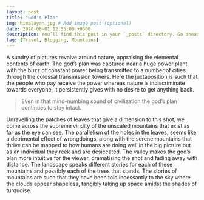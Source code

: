 ```yaml
---
layout: post
title: "God's Plan"
img: himalayan.jpg # Add image post (optional)
date: 2020-08-01 12:55:00 +0300
description: You’ll find this post in your `_posts` directory. Go ahead and edit it and re-build the site to see your changes. # Add post description (optional)
tag: [Travel, Blogging, Mountains]
---
```

A sundry of pictures revolve around nature, appraising the elemental contents of earth. The god’s plan was captured near a huge power plant with the buzz of constant power being transmitted to a number of cities through the colossal transmission towers. Here the juxtaposition is such that the people who pay receive the power whereas nature is indiscriminate towards everyone, it persistently gives with no desire to get anything back.

> Even in that mind-numbing sound of civilization the god’s plan continues to stay intact. 

Unravelling the patches of leaves that give a dimension to this shot, we come across the supreme viridity of the unscaled mountains that exist as far as the eye can see. The parallelism of the holes in the leaves, seems like a detrimental effect of wrongdoings, along with the serene mountains that thrive can be mapped to how humans are doing well in the big picture but as an individual they reek and are desiccated. The valley makes the god’s plan more intuitive for the viewer, dramatising the shot and fading away with distance. The landscape speaks different stories for each of these mountains and possibly each of the trees that stands. The stories of mountains are such that they have been told incessantly to the sky where the clouds appear shapeless, tangibly taking up space amidst the shades of turquoise.